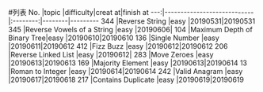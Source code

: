 #列表
No. |topic                       |difficulty|creat at|finish at
---:|----------------------------|:--------:|--------|---------
344 |Reverse String              |easy      |20190531|20190531
345 |Reverse Vowels of a String  |easy      |20190606|
104 |Maximum Depth of Binary Tree|easy      |20190610|20190610
136 |Single Number               |easy      |20190611|20190612
412 |Fizz Buzz                   |easy      |20190612|20190612
206 |Reverse Linked List         |easy      |20190612|
283 |Move Zeroes                 |easy      |20190613|20190613
169 |Majority Element            |easy      |20190613|20190614
13  |Roman to Integer            |easy      |20190614|20190614
242 |Valid Anagram               |easy      |20190617|20190618
217 |Contains Duplicate          |easy      |20190619|20190619